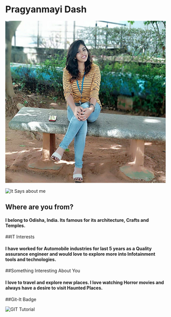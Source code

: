 # Pragyanmayi Dash

![Pragya](image/me.JPG "That's Me!")

![It Says about me](image/hi.png "ME")

## Where are you from?

#### I belong to Odisha, India. Its famous for its architecture, Crafts and Temples.

##IT Interests

#### I have worked for Automobile industries for last 5 years as a Quality assurance engineer and would love to explore more into Infotainment tools and technologies.

##Something Interesting About You

#### I love to travel and explore new places. I love watching Horror movies and always have a desire to visit Haunted Places.

##Git-It Badge
 
![GIT Tutorial](images/images.png "GIT-IT")
